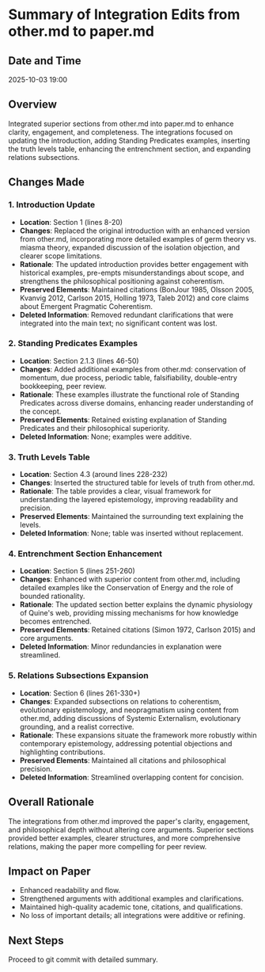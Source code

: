 # Summary of Integration Edits from other.md to paper.md

## Date and Time
2025-10-03 19:00

## Overview
Integrated superior sections from other.md into paper.md to enhance clarity, engagement, and completeness. The integrations focused on updating the introduction, adding Standing Predicates examples, inserting the truth levels table, enhancing the entrenchment section, and expanding relations subsections.

## Changes Made

### 1. Introduction Update
- **Location**: Section 1 (lines 8-20)
- **Changes**: Replaced the original introduction with an enhanced version from other.md, incorporating more detailed examples of germ theory vs. miasma theory, expanded discussion of the isolation objection, and clearer scope limitations.
- **Rationale**: The updated introduction provides better engagement with historical examples, pre-empts misunderstandings about scope, and strengthens the philosophical positioning against coherentism.
- **Preserved Elements**: Maintained citations (BonJour 1985, Olsson 2005, Kvanvig 2012, Carlson 2015, Holling 1973, Taleb 2012) and core claims about Emergent Pragmatic Coherentism.
- **Deleted Information**: Removed redundant clarifications that were integrated into the main text; no significant content was lost.

### 2. Standing Predicates Examples
- **Location**: Section 2.1.3 (lines 46-50)
- **Changes**: Added additional examples from other.md: conservation of momentum, due process, periodic table, falsifiability, double-entry bookkeeping, peer review.
- **Rationale**: These examples illustrate the functional role of Standing Predicates across diverse domains, enhancing reader understanding of the concept.
- **Preserved Elements**: Retained existing explanation of Standing Predicates and their philosophical superiority.
- **Deleted Information**: None; examples were additive.

### 3. Truth Levels Table
- **Location**: Section 4.3 (around lines 228-232)
- **Changes**: Inserted the structured table for levels of truth from other.md.
- **Rationale**: The table provides a clear, visual framework for understanding the layered epistemology, improving readability and precision.
- **Preserved Elements**: Maintained the surrounding text explaining the levels.
- **Deleted Information**: None; table was inserted without replacement.

### 4. Entrenchment Section Enhancement
- **Location**: Section 5 (lines 251-260)
- **Changes**: Enhanced with superior content from other.md, including detailed examples like the Conservation of Energy and the role of bounded rationality.
- **Rationale**: The updated section better explains the dynamic physiology of Quine's web, providing missing mechanisms for how knowledge becomes entrenched.
- **Preserved Elements**: Retained citations (Simon 1972, Carlson 2015) and core arguments.
- **Deleted Information**: Minor redundancies in explanation were streamlined.

### 5. Relations Subsections Expansion
- **Location**: Section 6 (lines 261-330+)
- **Changes**: Expanded subsections on relations to coherentism, evolutionary epistemology, and neopragmatism using content from other.md, adding discussions of Systemic Externalism, evolutionary grounding, and a realist corrective.
- **Rationale**: These expansions situate the framework more robustly within contemporary epistemology, addressing potential objections and highlighting contributions.
- **Preserved Elements**: Maintained all citations and philosophical precision.
- **Deleted Information**: Streamlined overlapping content for concision.

## Overall Rationale
The integrations from other.md improved the paper's clarity, engagement, and philosophical depth without altering core arguments. Superior sections provided better examples, clearer structures, and more comprehensive relations, making the paper more compelling for peer review.

## Impact on Paper
- Enhanced readability and flow.
- Strengthened arguments with additional examples and clarifications.
- Maintained high-quality academic tone, citations, and qualifications.
- No loss of important details; all integrations were additive or refining.

## Next Steps
Proceed to git commit with detailed summary.